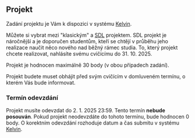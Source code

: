 ## Projekt

Zadání projektu je Vám k dispozici v systému [Kelvin](https://kelvin.cs.vsb.cz).

Můžete si vybrat mezi "klasickým" a [SDL](https://mrlvsb.github.io/upr-skripta/c/aplikovane_ulohy/sdl.html) projektem.
SDL projekt je náročnější a je doporučen studentům, kteří se chtějí v průběhu jeho realizace naučit něco nového nad běžný rámec studia.
To, který projekt chcete realizovat, nahlásíte svému cvičícímu do 31. 10. 2025.

Projekt je hodnocen maximálně 30 body (v obou případech zadání).

Projekt budete muset obhájit před svým cvičícím v domluveném termínu, o kterém Vás bude informovat.

### Termín odevzdání

Projekt musíte odevzdat do 2. 1. 2025 23:59.
Tento termín **nebude posouván**. Pokud projekt neodevzdáte do tohoto termínu, bude hodnocen 0 body.
O korektním odevzdání rozhoduje datum a čas submitu v systému [Kelvin](https://kelvin.cs.vsb.cz).

<!--
## FAQ

Zadání bude zveřejněno v dostatečném předstihu pro každého z Vás.

You can find your assignment [here](https://upr.cs.vsb.cz/projects).
You can choose between two assignments (either an application or an SDL-based game).

Pokud s něčím nevíte rady, kontaktujte svého cvičícího nebo napište na Discordu.

Často kladené dotazy (FAQ) k projektu budou zveřejňovány postupně zde.

### Kdy je zápočtový týden? A komu se bude projekt odevzdávat? Cvičícímu nebo přednášejícímu?

- Zápočtový týden je ve dnech 5. - 9. 12. 2022. Projekt se odevzdává cvičícímu.

### Můžeme si vybrat z těch 2 zadání projektu nebo je to druhé jenom bonus? Nějaký učitel tvrdil že to druhé je jenom bonus

Můžete si vybrat jedno ze dvou zadání.
-->

